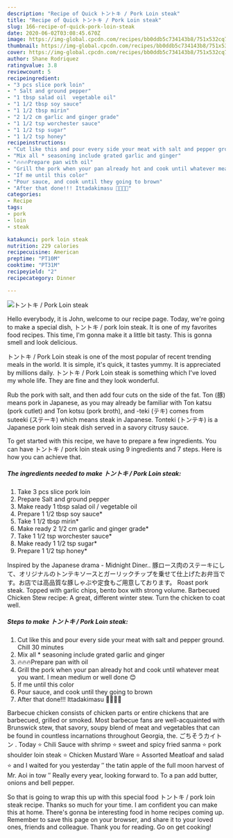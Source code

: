 ```yaml
---
description: "Recipe of Quick トントキ / Pork Loin steak"
title: "Recipe of Quick トントキ / Pork Loin steak"
slug: 166-recipe-of-quick-pork-loin-steak
date: 2020-06-02T03:08:45.670Z
image: https://img-global.cpcdn.com/recipes/bb0ddb5c734143b8/751x532cq70/トントキ-pork-loin-steak-recipe-main-photo.jpg
thumbnail: https://img-global.cpcdn.com/recipes/bb0ddb5c734143b8/751x532cq70/トントキ-pork-loin-steak-recipe-main-photo.jpg
cover: https://img-global.cpcdn.com/recipes/bb0ddb5c734143b8/751x532cq70/トントキ-pork-loin-steak-recipe-main-photo.jpg
author: Shane Rodriquez
ratingvalue: 3.8
reviewcount: 5
recipeingredient:
- "3 pcs slice pork loin"
- " Salt and ground pepper"
- "1 tbsp salad oil  vegetable oil"
- "1 1/2 tbsp soy sauce"
- "1 1/2 tbsp mirin"
- "2 1/2 cm garlic and ginger grade"
- "1 1/2 tsp worchester sauce"
- "1 1/2 tsp sugar"
- "1 1/2 tsp honey"
recipeinstructions:
- "Cut like this and pour every side your meat with salt and pepper ground. Chill 30 minutes"
- "Mix all * seasoning include grated garlic and ginger"
- "🔥🔥🔥Prepare pan with oil"
- "Grill the pork when your pan already hot and cook until whatever meat you want. I mean medium or well done 😊"
- "If me until this color"
- "Pour sauce, and cook until they going to brown"
- "After that done!!! Ittadakimasu 🥩🥩🥩🥩"
categories:
- Recipe
tags:
- pork
- loin
- steak

katakunci: pork loin steak 
nutrition: 229 calories
recipecuisine: American
preptime: "PT10M"
cooktime: "PT31M"
recipeyield: "2"
recipecategory: Dinner

---
```



![トントキ / Pork Loin steak](https://img-global.cpcdn.com/recipes/bb0ddb5c734143b8/751x532cq70/トントキ-pork-loin-steak-recipe-main-photo.jpg)

Hello everybody, it is John, welcome to our recipe page. Today, we're going to make a special dish, トントキ / pork loin steak. It is one of my favorites food recipes. This time, I'm gonna make it a little bit tasty. This is gonna smell and look delicious.

トントキ / Pork Loin steak is one of the most popular of recent trending meals in the world. It is simple, it's quick, it tastes yummy. It is appreciated by millions daily. トントキ / Pork Loin steak is something which I've loved my whole life. They are fine and they look wonderful.

Rub the pork with salt, and then add four cuts on the side of the fat. Ton (豚) means pork in Japanese, as you may already be familiar with Ton katsu (pork cutlet) and Ton kotsu (pork broth), and -teki (テキ) comes from suteeki (ステーキ) which means steak in Japanese. Tonteki (トンテキ) is a Japanese pork loin steak dish served in a savory citrusy sauce.


To get started with this recipe, we have to prepare a few ingredients. You can have トントキ / pork loin steak using 9 ingredients and 7 steps. Here is how you can achieve that.

<!--inarticleads1-->

##### The ingredients needed to make トントキ / Pork Loin steak:

1. Take 3 pcs slice pork loin
1. Prepare  Salt and ground pepper
1. Make ready 1 tbsp salad oil / vegetable oil
1. Prepare 1 1/2 tbsp soy sauce*
1. Take 1 1/2 tbsp mirin*
1. Make ready 2 1/2 cm garlic and ginger grade*
1. Take 1 1/2 tsp worchester sauce*
1. Make ready 1 1/2 tsp sugar*
1. Prepare 1 1/2 tsp honey*


Inspired by the Japanese drama - Midnight Diner.. 豚ロース肉のステーキにして、オリジナルのトンテキソースとガーリックチップを乗せて仕上げたお弁当です。お店では高品質な豚しゃぶや定食もご用意しております。 Roast pork steak. Topped with garlic chips, bento box with strong volume. Barbecued Chicken Stew recipe: A great, different winter stew. Turn the chicken to coat well. 

<!--inarticleads2-->

##### Steps to make トントキ / Pork Loin steak:

1. Cut like this and pour every side your meat with salt and pepper ground. Chill 30 minutes
1. Mix all * seasoning include grated garlic and ginger
1. 🔥🔥🔥Prepare pan with oil
1. Grill the pork when your pan already hot and cook until whatever meat you want. I mean medium or well done 😊
1. If me until this color
1. Pour sauce, and cook until they going to brown
1. After that done!!! Ittadakimasu 🥩🥩🥩🥩


Barbecue chicken consists of chicken parts or entire chickens that are barbecued, grilled or smoked. Most barbecue fans are well-acquainted with Brunswick stew, that savory, soupy blend of meat and vegetables that can be found in countless incarnations throughout Georgia, the. ごちそうカイトン . Today ⭐️ Chili Sauce with shrimp ⭐️ sweet and spicy fried sanma ⭐️ pork shoulder loin steak ⭐️ Chicken Mustard Ware ⭐️ Assorted Meatloaf and salad ⭐️ and I waited for you yesterday ′′ the tatin apple of the full moon harvest of Mr. Aoi in tow ′′ Really every year, looking forward to. To a pan add butter, onions and bell pepper. 

So that is going to wrap this up with this special food トントキ / pork loin steak recipe. Thanks so much for your time. I am confident you can make this at home. There's gonna be interesting food in home recipes coming up. Remember to save this page on your browser, and share it to your loved ones, friends and colleague. Thank you for reading. Go on get cooking!

